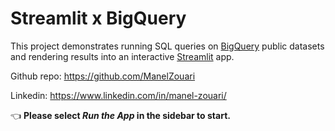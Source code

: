 # Streamlit x BigQuery

This project demonstrates running SQL queries on [BigQuery](https://cloud.google.com/bigquery/) public datasets and rendering results into an interactive [Streamlit](https://streamlit.io) app.


Github repo: https://github.com/ManelZouari

Linkedin: https://www.linkedin.com/in/manel-zouari/

👈 **Please select _Run the App_ in the sidebar to start.**

